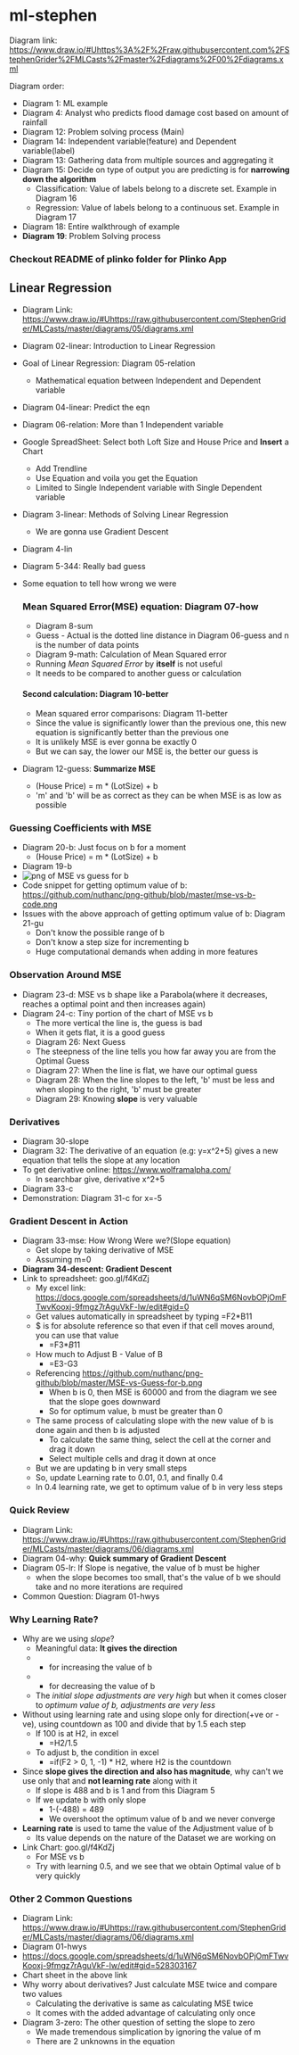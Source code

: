 # ml-stephen
Diagram link: https://www.draw.io/#Uhttps%3A%2F%2Fraw.githubusercontent.com%2FStephenGrider%2FMLCasts%2Fmaster%2Fdiagrams%2F00%2Fdiagrams.xml

Diagram order:
* Diagram 1: ML example
* Diagram 4: Analyst who predicts flood damage cost based on amount of rainfall
* Diagram 12: Problem solving process (Main)
* Diagram 14: Independent variable(feature) and Dependent variable(label)
* Diagram 13: Gathering data from multiple sources and aggregating it
* Diagram 15: Decide on type of output you are predicting is for **narrowing down the algorithm**
    * Classification: Value of labels belong to a discrete set. Example in Diagram 16
    * Regression: Value of labels belong to a continuous set. Example in Diagram 17
* Diagram 18: Entire walkthrough of example
* **Diagram 19**: Problem Solving process

### Checkout README of plinko folder for Plinko App

## Linear Regression
* Diagram Link: https://www.draw.io/#Uhttps://raw.githubusercontent.com/StephenGrider/MLCasts/master/diagrams/05/diagrams.xml
* Diagram 02-linear: Introduction to Linear Regression
* Goal of Linear Regression: Diagram 05-relation
    * Mathematical equation between Independent and Dependent variable
* Diagram 04-linear: Predict the eqn
* Diagram 06-relation: More than 1 Independent variable
* Google SpreadSheet: Select both Loft Size and House Price and **Insert** a Chart
    * Add Trendline
    * Use Equation and voila you get the Equation
    * Limited to Single Independent variable with Single Dependent variable
* Diagram 3-linear: Methods of Solving Linear Regression
    * We are gonna use Gradient Descent
* Diagram 4-lin
* Diagram 5-344: Really bad guess
* Some equation to tell how wrong we were
    ### Mean Squared Error(MSE) equation: Diagram 07-how
    * Diagram 8-sum
    * Guess - Actual is the dotted line distance in Diagram 06-guess and n is the number of data points
    * Diagram 9-math: Calculation of Mean Squared error
    * Running *Mean Squared Error* by **itself** is not useful
    * It needs to be compared to another guess or calculation

    #### Second calculation: Diagram 10-better
    * Mean squared error comparisons: Diagram 11-better
    * Since the value is significantly lower than the previous one, this new equation is significantly better than the previous one
    * It is unlikely MSE is ever gonna be exactly 0
    * But we can say, the lower our MSE is, the better our guess is
* Diagram 12-guess: **Summarize MSE**
    * (House Price) = m * (LotSize) + b
    * 'm' and 'b' will be as correct as they can be when MSE is as low as possible

### Guessing Coefficients with MSE
* Diagram 20-b: Just focus on b for a moment
    * (House Price) = m * (LotSize) + b
* Diagram 19-b
* ![png of MSE vs guess for b](https://github.com/nuthanc/png-github/blob/master/MSE-vs-Guess-for-b.png)
* Code snippet for getting optimum value of b: https://github.com/nuthanc/png-github/blob/master/mse-vs-b-code.png
* Issues with the above approach of getting optimum value of b: Diagram 21-gu
    * Don't know the possible range of b
    * Don't know a step size for incrementing b
    * Huge computational demands when adding in more features

### Observation Around MSE
* Diagram 23-d: MSE vs b shape like a Parabola(where it decreases, reaches a optimal point and then increases again)
* Diagram 24-c: Tiny portion of the chart of MSE vs b
    * The more vertical the line is, the guess is bad
    * When it gets flat, it is a good guess
    * Diagram 26: Next Guess
    * The steepness of the line tells you how far away you are from the Optimal Guess
    * Diagram 27: When the line is flat, we have our optimal guess
    * Diagram 28: When the line slopes to the left, 'b' must be less and when sloping to the right, 'b' must be greater
    * Diagram 29: Knowing **slope** is very valuable

### Derivatives
* Diagram 30-slope
* Diagram 32: The derivative of an equation (e.g: y=x^2+5) gives a new equation that tells the slope at any location
* To get derivative online: https://www.wolframalpha.com/
    * In searchbar give, derivative x^2+5
* Diagram 33-c
* Demonstration: Diagram 31-c for x=-5

### Gradient Descent in Action
* Diagram 33-mse: How Wrong Were we?(Slope equation)
    * Get slope by taking derivative of MSE
    * Assuming m=0
* **Diagram 34-descent: Gradient Descent**
* Link to spreadsheet: goo.gl/f4KdZj
    * My excel link: https://docs.google.com/spreadsheets/d/1uWN6qSM6NovbOPjOmFTwvKooxj-9fmgz7rAguVkF-lw/edit#gid=0
    * Get values automatically in spreadsheet by typing =F2*B11
    * $ is for absolute reference so that even if that cell moves around, you can use that value
        * =F3*$B$11
    * How much to Adjust B - Value of B
        * =E3-G3
    * Referencing https://github.com/nuthanc/png-github/blob/master/MSE-vs-Guess-for-b.png
        * When b is 0, then MSE is 60000 and from the diagram we see that the slope goes downward
        * So for optimum value, b must be greater than 0
    * The same process of calculating slope with the new value of b is done again and then b is adjusted
        * To calculate the same thing, select the cell at the corner and drag it down
        * Select multiple cells and drag it down at once
    * But we are updating b in very small steps
    * So, update Learning rate to 0.01, 0.1, and finally 0.4
    * In 0.4 learning rate, we get to optimum value of b in very less steps

### Quick Review
* Diagram Link: https://www.draw.io/#Uhttps://raw.githubusercontent.com/StephenGrider/MLCasts/master/diagrams/06/diagrams.xml
* Diagram 04-why: **Quick summary of Gradient Descent**
* Diagram 05-lr: If Slope is negative, the value of b must be higher
    * when the slope becomes too small, that's the value of b we should take and no more iterations are required
* Common Question: Diagram 01-hwys

### Why Learning Rate?
* Why are we using *slope*?
    * Meaningful data: **It gives the direction**
    * - for increasing the value of b
    * + for decreasing the value of b
    * The *initial slope adjustments are very high* but when it comes closer to *optimum value of b, adjustments are very less*
* Without using learning rate and using slope only for direction(+ve or -ve), using countdown as 100 and divide that by 1.5 each step
    * If 100 is at H2, in excel
        * =H2/1.5
    * To adjust b, the condition in excel
        * =if(F2 > 0, 1, -1) * H2, where H2 is the countdown
* Since **slope gives the direction and also has magnitude**, why can't we use only that and **not learning rate** along with it
    * If slope is 488 and b is 1 and from this Diagram 5
    * If we update b with only slope
        * 1-(-488) = 489
        * We overshoot the optimum value of b and we never converge
* **Learning rate** is used to tame the value of the Adjustment value of b
    * Its value depends on the nature of the Dataset we are working on
* Link Chart: goo.gl/f4KdZj
    * For MSE vs b
    * Try with learning 0.5, and we see that we obtain Optimal value of b very quickly

### Other 2 Common Questions
* Diagram Link: https://www.draw.io/#Uhttps://raw.githubusercontent.com/StephenGrider/MLCasts/master/diagrams/06/diagrams.xml
* Diagram 01-hwys
* https://docs.google.com/spreadsheets/d/1uWN6qSM6NovbOPjOmFTwvKooxj-9fmgz7rAguVkF-lw/edit#gid=528303167
* Chart sheet in the above link
* Why worry about derivatives? Just calculate MSE twice and compare two values
    * Calculating the derivative is same as calculating MSE twice
    * It comes with the added advantage of calculating only once
* Diagram 3-zero: The other question of setting the slope to zero
    * We made tremendous simplication by ignoring the value of m
    * There are 2 unknowns in the equation